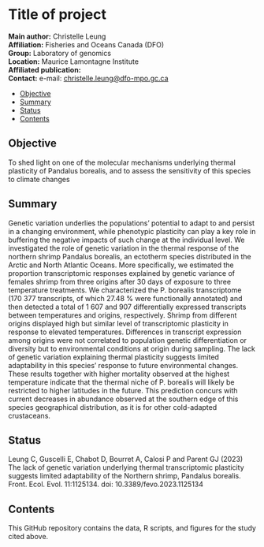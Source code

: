 # Title of project

__Main author:__  Christelle Leung  
__Affiliation:__  Fisheries and Oceans Canada (DFO)   
__Group:__        Laboratory of genomics   
__Location:__     Maurice Lamontagne Institute  
__Affiliated publication:__  
__Contact:__      e-mail: christelle.leung@dfo-mpo.gc.ca


- [Objective](#objective)
- [Summary](#summary)
- [Status](#status)
- [Contents](#contents)



## Objective
To shed light on one of the molecular mechanisms underlying thermal plasticity of Pandalus borealis, and to assess the sensitivity of this species to climate changes


## Summary
Genetic variation underlies the populations’ potential to adapt to and persist in a changing environment, while phenotypic plasticity can play a key role in buffering the negative impacts of such change at the individual level. We investigated the role of genetic variation in the thermal response of the northern shrimp Pandalus borealis, an ectotherm species distributed in the Arctic and North Atlantic Oceans. More specifically, we estimated the proportion transcriptomic responses explained by genetic variance of females shrimp from three origins after 30 days of exposure to three temperature treatments. We characterized the P. borealis transcriptome (170 377 transcripts, of which 27.48 % were functionally annotated) and then detected a total of 1 607 and 907 differentially expressed transcripts between temperatures and origins, respectively. Shrimp from different origins displayed high but similar level of transcriptomic plasticity in response to elevated temperatures. Differences in transcript expression among origins were not correlated to population genetic differentiation or diversity but to environmental conditions at origin during sampling. The lack of genetic variation explaining thermal plasticity suggests limited adaptability in this species’ response to future environmental changes. These results together with higher mortality observed at the highest temperature indicate that the thermal niche of P. borealis will likely be restricted to higher latitudes in the future. This prediction concurs with current decreases in abundance observed at the southern edge of this species geographical distribution, as it is for other cold-adapted crustaceans.


## Status
Leung C, Guscelli E, Chabot D, Bourret A, Calosi P and Parent GJ (2023) The lack of genetic variation underlying thermal transcriptomic plasticity suggests limited adaptability of the Northern shrimp, Pandalus borealis. Front. Ecol. Evol. 11:1125134. doi: 10.3389/fevo.2023.1125134


## Contents
This GitHub repository contains the data, R scripts, and figures for the study cited above.
